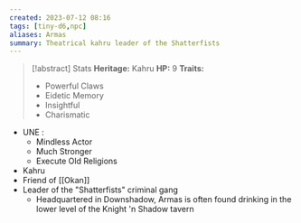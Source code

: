 ```yaml
---
created: 2023-07-12 08:16
tags: [tiny-d6,npc]
aliases: Armas
summary: Theatrical kahru leader of the Shatterfists
---
```

> [!abstract] Stats
> **Heritage:** Kahru
>**HP:** 9
> **Traits:**
> - Powerful Claws
> - Eidetic Memory
> - Insightful
> - Charismatic
 
- UNE : 
	- Mindless Actor
	- Much Stronger
	- Execute Old Religions
- Kahru
- Friend of [[Okan]]
- Leader of the "Shatterfists" criminal gang 
	- Headquartered in Downshadow, Armas is often found drinking in the lower level of the Knight 'n Shadow tavern